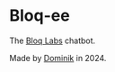 # Bloq-ee

The [Bloq Labs](https://bloqlabs.ch) chatbot.

Made by [Dominik](https://dominikhofer.me) in 2024.
